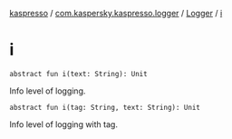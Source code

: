 [kaspresso](../../index.md) / [com.kaspersky.kaspresso.logger](../index.md) / [Logger](index.md) / [i](./i.md)

# i

`abstract fun i(text: String): Unit`

Info level of logging.

`abstract fun i(tag: String, text: String): Unit`

Info level of logging with tag.

